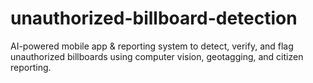 # unauthorized-billboard-detection
AI-powered mobile app &amp; reporting system to detect, verify, and flag unauthorized billboards using computer vision, geotagging, and citizen reporting.
